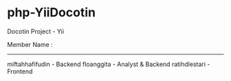 # php-YiiDocotin
Docotin Project - Yii

Member Name : 
_______________
miftahhafifudin - Backend 
floanggita - Analyst & Backend 
ratihdlestari - Frontend
